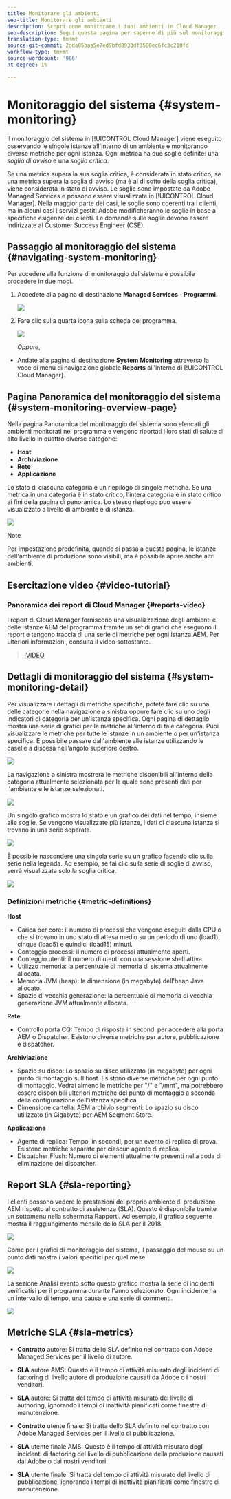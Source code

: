 ```yaml
---
title: Monitorare gli ambienti
seo-title: Monitorare gli ambienti
description: Scopri come monitorare i tuoi ambienti in Cloud Manager
seo-description: Segui questa pagina per saperne di più sul monitoraggio del sistema in Cloud Manager che viene fatto osservando le singole istanze all'interno di un ambiente e monitorando una serie di metriche per ogni istanza.
translation-type: tm+mt
source-git-commit: 2dda85baa5e7ed9bfd8933df3580ec6fc3c210fd
workflow-type: tm+mt
source-wordcount: '966'
ht-degree: 1%

---
```



# Monitoraggio del sistema {#system-monitoring}

Il monitoraggio del sistema in [!UICONTROL Cloud Manager] viene eseguito osservando le singole istanze all&#39;interno di un ambiente e monitorando diverse metriche per ogni istanza. Ogni metrica ha due soglie definite: una *soglia di avviso* e una *soglia critica*.

Se una metrica supera la sua soglia critica, è considerata in stato critico; se una metrica supera la soglia di avviso (ma è al di sotto della soglia critica), viene considerata in stato di avviso. Le soglie sono impostate da Adobe Managed Services e possono essere visualizzate in [!UICONTROL Cloud Manager]. Nella maggior parte dei casi, le soglie sono coerenti tra i clienti, ma in alcuni casi i servizi gestiti Adobe modificheranno le soglie in base a specifiche esigenze dei clienti. Le domande sulle soglie devono essere indirizzate al Customer Success Engineer (CSE).

## Passaggio al monitoraggio del sistema {#navigating-system-monitoring}

Per accedere alla funzione di monitoraggio del sistema è possibile procedere in due modi.

1. Accedete alla pagina di destinazione **Managed Services - Programmi**.

   ![](assets/ProgramLanding.png)

1. Fare clic sulla quarta icona sulla scheda del programma.

   ![](assets/first-timea1.png)

   *Oppure*,

* Andate alla pagina di destinazione **System Monitoring** attraverso la voce di menu di navigazione globale **Reports** all&#39;interno di [!UICONTROL Cloud Manager].


## Pagina Panoramica del monitoraggio del sistema {#system-monitoring-overview-page}

Nella pagina Panoramica del monitoraggio del sistema sono elencati gli ambienti monitorati nel programma e vengono riportati i loro stati di salute di alto livello in quattro diverse categorie:

* **Host**
* **Archiviazione**
* **Rete**
* **Applicazione**

Lo stato di ciascuna categoria è un riepilogo di singole metriche. Se una metrica in una categoria è in stato critico, l’intera categoria è in stato critico ai fini della pagina di panoramica. Lo stesso riepilogo può essere visualizzato a livello di ambiente e di istanza.

![](assets/System-Monitoring-Reports.png)

>[!NOTE]
>
>Per impostazione predefinita, quando si passa a questa pagina, le istanze dell&#39;ambiente di produzione sono visibili, ma è possibile aprire anche altri ambienti.

## Esercitazione video {#video-tutorial}

### Panoramica dei report di Cloud Manager {#reports-video}

I report di Cloud Manager forniscono una visualizzazione degli ambienti e delle istanze AEM del programma tramite un set di grafici che eseguono il report e tengono traccia di una serie di metriche per ogni istanza AEM.
Per ulteriori informazioni, consulta il video sottostante.

>[!VIDEO](https://video.tv.adobe.com/v/26315/)

## Dettagli di monitoraggio del sistema {#system-monitoring-detail}

Per visualizzare i dettagli di metriche specifiche, potete fare clic su una delle categorie nella navigazione a sinistra oppure fare clic su uno degli indicatori di categoria per un&#39;istanza specifica. Ogni pagina di dettaglio mostra una serie di grafici per le metriche all&#39;interno di tale categoria. Puoi visualizzare le metriche per tutte le istanze in un ambiente o per un&#39;istanza specifica. È possibile passare dall&#39;ambiente alle istanze utilizzando le caselle a discesa nell&#39;angolo superiore destro.

![](assets/System_Monitoring1.png)

La navigazione a sinistra mostrerà le metriche disponibili all&#39;interno della categoria attualmente selezionata per la quale sono presenti dati per l&#39;ambiente e le istanze selezionati.

![](assets/System_Monitoring2.png)

Un singolo grafico mostra lo stato e un grafico dei dati nel tempo, insieme alle soglie. Se vengono visualizzate più istanze, i dati di ciascuna istanza si trovano in una serie separata.

![](assets/Monitoring_Graphs1.png)

È possibile nascondere una singola serie su un grafico facendo clic sulla serie nella legenda.
Ad esempio, se fai clic sulla serie di soglie di avviso, verrà visualizzata solo la soglia critica.

![](assets/Monitoring_Graphs2.png)

### Definizioni metriche {#metric-definitions}

**Host**

* Carica per core: il numero di processi che vengono eseguiti dalla CPU o che si trovano in uno stato di attesa medio su un periodo di uno (load1), cinque (load5) e quindici (load15) minuti.
* Conteggio processi: il numero di processi attualmente aperti.
* Conteggio utenti: il numero di utenti con una sessione shell attiva.
* Utilizzo memoria: la percentuale di memoria di sistema attualmente allocata.
* Memoria JVM (heap): la dimensione (in megabyte) dell&#39;heap Java allocato.
* Spazio di vecchia generazione: la percentuale di memoria di vecchia generazione JVM attualmente allocata.

**Rete**

* Controllo porta CQ: Tempo di risposta in secondi per accedere alla porta AEM o Dispatcher. Esistono diverse metriche per autore, pubblicazione e dispatcher.

**Archiviazione**

* Spazio su disco: Lo spazio su disco utilizzato (in megabyte) per ogni punto di montaggio sull&#39;host. Esistono diverse metriche per ogni punto di montaggio. Vedrai almeno le metriche per &quot;/&quot; e &quot;/mnt&quot;, ma potrebbero essere disponibili ulteriori metriche del punto di montaggio a seconda della configurazione dell&#39;istanza specifica.
* Dimensione cartella: AEM archivio segmenti: Lo spazio su disco utilizzato (in Gigabyte) per AEM Segment Store.

**Applicazione**

* Agente di replica: Tempo, in secondi, per un evento di replica di prova. Esistono metriche separate per ciascun agente di replica.
* Dispatcher Flush: Numero di elementi attualmente presenti nella coda di eliminazione del dispatcher.

## Report SLA {#sla-reporting}

I clienti possono vedere le prestazioni del proprio ambiente di produzione AEM rispetto al contratto di assistenza (SLA). Questo è disponibile tramite un sottomenu nella schermata Rapporti.
Ad esempio, il grafico seguente mostra il raggiungimento mensile dello SLA per il 2018.

![](assets/SLA-Reports-one.png)

Come per i grafici di monitoraggio del sistema, il passaggio del mouse su un punto dati mostra i valori specifici per quel mese.

![](assets/SLA-Reports-two.png)

La sezione Analisi evento sotto questo grafico mostra la serie di incidenti verificatisi per il programma durante l&#39;anno selezionato. Ogni incidente ha un intervallo di tempo, una causa e una serie di commenti.

![](assets/sla-reporting3.png)

## Metriche SLA {#sla-metrics}

* **Contratto** autore: Si tratta dello SLA definito nel contratto con Adobe Managed Services per il livello di autore.

* **SLA** autore AMS: Questo è il tempo di attività misurato degli incidenti di factoring di livello autore di produzione causati da  Adobe o i nostri venditori.

* **SLA** autore: Si tratta del tempo di attività misurato del livello di authoring, ignorando i tempi di inattività pianificati come finestre di manutenzione.

* **Contratto** utente finale: Si tratta dello SLA definito nel contratto con Adobe Managed Services per il livello di pubblicazione.

* **SLA** utente finale AMS: Questo è il tempo di attività misurato degli incidenti di factoring del livello di pubblicazione della produzione causati dal Adobe  o dai nostri venditori.

* **SLA** utente finale: Si tratta del tempo di attività misurato del livello di pubblicazione, ignorando i tempi di inattività pianificati come finestre di manutenzione.